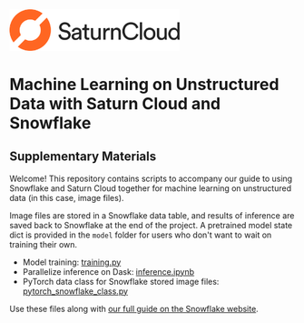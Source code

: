 <img src="saturncloud-logo.png" alt="Saturn Cloud" width="300"/>


# Machine Learning on Unstructured Data with Saturn Cloud and Snowflake
## Supplementary Materials

Welcome! This repository contains scripts to accompany our guide to using Snowflake and Saturn Cloud together for machine learning on unstructured data (in this case, image files). 

Image files are stored in a Snowflake data table, and results of inference are saved back to Snowflake at the end of the project. A pretrained model state dict is provided in the `model` folder for users who don't want to wait on training their own.

* Model training: [training.py](training.py)
* Parallelize inference on Dask: [inference.ipynb](inference.ipynb)
* PyTorch data class for Snowflake stored image files: [pytorch_snowflake_class.py](pytorch_snowflake_class.py)

Use these files along with [our full guide on the Snowflake website](https://quickstarts.snowflake.com/). 